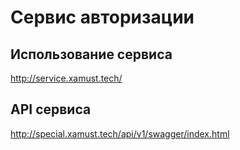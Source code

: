# Сервис авторизации

## Использование сервиса
http://service.xamust.tech/

## API сервиса
http://special.xamust.tech/api/v1/swagger/index.html
